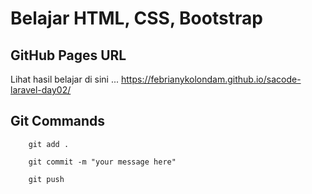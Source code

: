 # Belajar HTML, CSS, Bootstrap

## GitHub Pages URL

Lihat hasil belajar di sini ...
https://febrianykolondam.github.io/sacode-laravel-day02/

## Git Commands

```
    git add .
```

```
    git commit -m "your message here"
```

```
    git push
```
